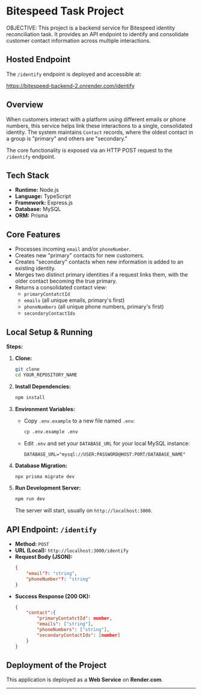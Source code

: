 # Bitespeed Task Project

OBJECTIVE:
This project is a backend service for Bitespeed identity reconciliation task. It provides an API endpoint to identify and consolidate customer contact information across multiple interactions. 

## Hosted Endpoint

The `/identify` endpoint is deployed and accessible at:

https://bitespeed-backend-2.onrender.com/identify

## Overview

When customers interact with a platform using different emails or phone numbers, this service helps link these interactions to a single, consolidated identity. The system maintains `Contact` records, where the oldest contact in a group is "primary" and others are "secondary."

The core functionality is exposed via an HTTP POST request to the `/identify` endpoint.

## Tech Stack

*   **Runtime:** Node.js
*   **Language:** TypeScript
*   **Framework:** Express.js
*   **Database:** MySQL
*   **ORM:** Prisma

## Core Features

*   Processes incoming `email` and/or `phoneNumber`.
*   Creates new "primary" contacts for new customers.
*   Creates "secondary" contacts when new information is added to an existing identity.
*   Merges two distinct primary identities if a request links them, with the older contact becoming the true primary.
*   Returns a consolidated contact view:
    *   `primaryContatctId`
    *   `emails` (all unique emails, primary's first)
    *   `phoneNumbers` (all unique phone numbers, primary's first)
    *   `secondaryContactIds`

## Local Setup & Running
**Steps:**

1.  **Clone:**
    ```bash
    git clone 
    cd YOUR_REPOSITORY_NAME
    ```

2.  **Install Dependencies:**
    ```bash
    npm install
    ```

3.  **Environment Variables:**
    *   Copy `.env.example` to a new file named `.env`:
        ```bash
        cp .env.example .env
        ```
    *   Edit `.env` and set your `DATABASE_URL` for your local MySQL instance:
        ```
        DATABASE_URL="mysql://USER:PASSWORD@HOST:PORT/DATABASE_NAME"
        ```

4.  **Database Migration:**
    ```bash
    npx prisma migrate dev
    ```

5.  **Run Development Server:**
    ```bash
    npm run dev
    ```
    The server will start, usually on `http://localhost:3000`.

## API Endpoint: `/identify`

*   **Method:** `POST`
*   **URL (Local):** `http://localhost:3000/identify`
*   **Request Body (JSON):**
    ```json
    {
        "email"?: "string",
        "phoneNumber"?: "string"
    }
    ```
*   **Success Response (200 OK):**
    ```json
    {
        "contact":{
            "primaryContatctId": number,
            "emails": ["string"],
            "phoneNumbers": ["string"],
            "secondaryContactIds": [number]
        }
    }
    ```

## Deployment of the Project

This application is deployed as a **Web Service** on **Render.com**.


---
